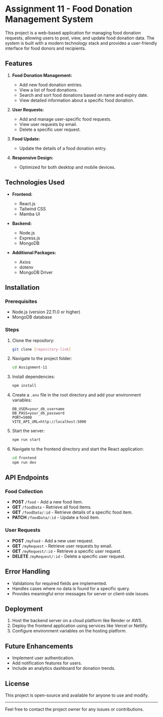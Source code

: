# Assignment 11 - Food Donation Management System

This project is a web-based application for managing food donation requests, allowing users to post, view, and update food donation data. The system is built with a modern technology stack and provides a user-friendly interface for food donors and recipients.

## Features

1. **Food Donation Management:**
   - Add new food donation entries.
   - View a list of food donations.
   - Search and sort food donations based on name and expiry date.
   - View detailed information about a specific food donation.

2. **User Requests:**
   - Add and manage user-specific food requests.
   - View user requests by email.
   - Delete a specific user request.

3. **Food Update:**
   - Update the details of a food donation entry.

4. **Responsive Design:**
   - Optimized for both desktop and mobile devices.

## Technologies Used

- **Frontend:**
  - React.js
  - Tailwind CSS
  - Mamba UI

- **Backend:**
  - Node.js
  - Express.js
  - MongoDB

- **Additional Packages:**
  - Axios
  - dotenv
  - MongoDB Driver

## Installation

### Prerequisites
- Node.js (version 22.11.0 or higher)
- MongoDB database

### Steps
1. Clone the repository:
   ```bash
   git clone [repository-link]
   ```

2. Navigate to the project folder:
   ```bash
   cd Assignment-11
   ```

3. Install dependencies:
   ```bash
   npm install
   ```

4. Create a `.env` file in the root directory and add your environment variables:
   ```env
   DB_USER=your_db_username
   DB_PASS=your_db_password
   PORT=5000
   VITE_API_URL=http://localhost:5000
   ```

5. Start the server:
   ```bash
   npm run start
   ```

6. Navigate to the frontend directory and start the React application:
   ```bash
   cd frontend
   npm run dev
   ```

## API Endpoints

### Food Collection
- **POST** `/food` - Add a new food item.
- **GET** `/foodData` - Retrieve all food items.
- **GET** `/foodData/:id` - Retrieve details of a specific food item.
- **PATCH** `/foodData/:id` - Update a food item.

### User Requests
- **POST** `/myFood` - Add a new user request.
- **GET** `/myRequest` - Retrieve user requests by email.
- **GET** `/myRequest/:id` - Retrieve a specific user request.
- **DELETE** `/myRequest/:id` - Delete a specific user request.

## Error Handling
- Validations for required fields are implemented.
- Handles cases where no data is found for a specific query.
- Provides meaningful error messages for server or client-side issues.

## Deployment
1. Host the backend server on a cloud platform like Render or AWS.
2. Deploy the frontend application using services like Vercel or Netlify.
3. Configure environment variables on the hosting platform.

## Future Enhancements
- Implement user authentication.
- Add notification features for users.
- Include an analytics dashboard for donation trends.

## License
This project is open-source and available for anyone to use and modify.

---

Feel free to contact the project owner for any issues or contributions.
